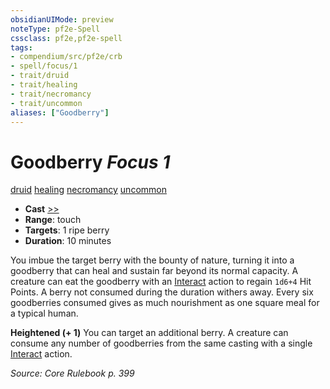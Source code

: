 ```yaml
---
obsidianUIMode: preview
noteType: pf2e-Spell
cssclass: pf2e,pf2e-spell
tags:
- compendium/src/pf2e/crb
- spell/focus/1
- trait/druid
- trait/healing
- trait/necromancy
- trait/uncommon
aliases: ["Goodberry"]
---
```

# Goodberry *Focus 1*   
[druid](rules/traits/druid.md "Druid Class Trait")  [healing](rules/traits/healing.md "Healing Effect Trait")  [necromancy](rules/traits/necromancy.md "Necromancy School Trait")  [uncommon](rules/traits/uncommon.md "Uncommon Rarity Trait")  

- **Cast** [>>](rules/core-rulebook/chapter-9-playing-the-game.md#Actions "Two-Action") 
- **Range**: touch
- **Targets**: 1 ripe berry
- **Duration**: 10 minutes

You imbue the target berry with the bounty of nature, turning it into a goodberry that can heal and sustain far beyond its normal capacity. A creature can eat the goodberry with an [Interact](rules/actions/interact.md) action to regain `1d6+4` Hit Points. A berry not consumed during the duration withers away. Every six goodberries consumed gives as much nourishment as one square meal for a typical human.

**Heightened (+ 1)** You can target an additional berry. A creature can consume any number of goodberries from the same casting with a single [Interact](rules/actions/interact.md) action.

*Source: Core Rulebook p. 399*